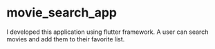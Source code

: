 # movie_search_app
I developed this application using flutter framework. A user can search movies and add them to their favorite list.
